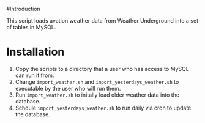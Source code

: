 #Introduction

This script loads avation weather data from Weather Underground into a set of tables in MySQL.

# Installation

1. Copy the scripts to a directory that a user who has access to MySQL can run it from. 
2. Change `import_weather.sh` and `import_yesterdays_weather.sh` to executable by the user who will run them.
3. Run `import_weather.sh` to initally load older weather data into the database.
4. Schdule `import_yesterdays_weather.sh` to run daily via cron to update the database.